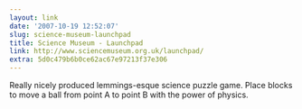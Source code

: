 ```yaml
---
layout: link
date: '2007-10-19 12:52:07'
slug: science-museum-launchpad
title: Science Museum - Launchpad
link: http://www.sciencemuseum.org.uk/launchpad/
extra: 5d0c479b6b0ce62ac67e97213f37e306
---
```


Really nicely produced lemmings-esque science puzzle game. Place blocks to move a ball from point A to point B with the power of physics.